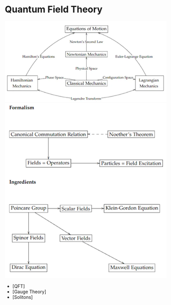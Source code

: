 # Quantum Field Theory

![Map of CM](/assets/img/mapcm.png)
![Map of QFT](/assets/img/mapqft.png)

- [QFT]
- [Gauge Theory]
- [Solitons]